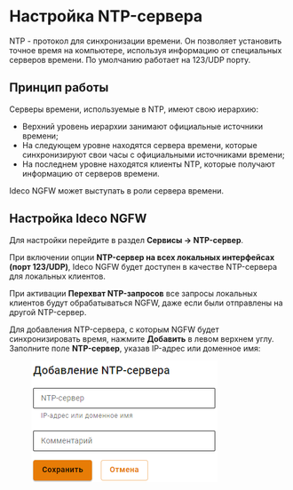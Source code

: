 # Настройка NTP-сервера

NTP - протокол для синхронизации времени. Он позволяет установить точное время на компьютере, используя информацию от специальных серверов времени. По умолчанию работает на 123/UDP порту.

## Принцип работы

Серверы времени, используемые в NTP, имеют свою иерархию:

* Верхний уровень иерархии занимают официальные источники времени;
* На следующем уровне находятся сервера времени, которые синхронизируют свои часы с официальными источниками времени;
* На последнем уровне находятся клиенты NTP, которые получают информацию от серверов времени.

Ideco NGFW может выступать в роли сервера времени.

## Настройка Ideco NGFW

Для настройки перейдите в раздел **Сервисы -> NTP-сервер**.

При включении опции **NTP-сервер на всех локальных интерфейсах (порт 123/UDP)**, Ideco NGFW будет доступен в качестве NTP-сервера для локальных клиентов.

При активации **Перехват NTP-запросов** все запросы локальных клиентов будут обрабатываться NGFW, даже если были отправлены на другой NTP-сервер.

Для добавления NTP-сервера, с которым NGFW будет синхронизировать время, нажмите **Добавить** в левом верхнем углу. Заполните поле **NTP-сервер**, указав IP-адрес или доменное имя:

<figure><img src="/.gitbook/assets/ntp-server.png" alt=""><figcaption></figcaption></figure>
